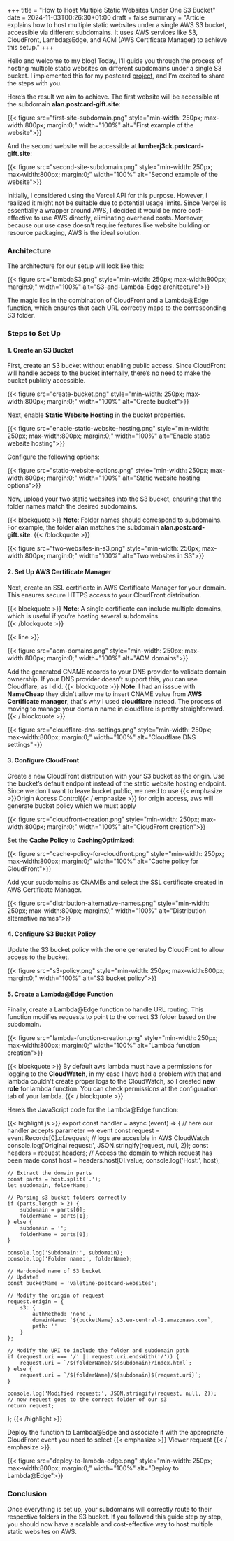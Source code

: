 +++
title = "How to Host Multiple Static Websites Under One S3 Bucket"
date = 2024-11-03T00:26:30+01:00
draft = false
summary = "Article explains how to host multiple static websites under a single AWS S3 bucket, accessible via different subdomains. It uses AWS services like S3, CloudFront, Lambda@Edge, and ACM (AWS Certificate Manager) to achieve this setup."
+++

Hello and welcome to my blog! Today, I’ll guide you through the process of hosting multiple static websites on different subdomains under a single S3 bucket. I implemented this for my postcard [project](https://www.postcard-gift.site/), and I’m excited to share the steps with you.

Here’s the result we aim to achieve. The first website will be accessible at the subdomain **alan.postcard-gift.site**:

{{< figure src="first-site-subdomain.png" style="min-width: 250px; max-width:800px; margin:0;" width="100%" alt="First example of the website">}}

And the second website will be accessible at **lumberj3ck.postcard-gift.site**:

{{< figure src="second-site-subdomain.png" style="min-width: 250px; max-width:800px; margin:0;" width="100%" alt="Second example of the website">}}

Initially, I considered using the Vercel API for this purpose. However, I realized it might not be suitable due to potential usage limits. Since Vercel is essentially a wrapper around AWS, I decided it would be more cost-effective to use AWS directly, eliminating overhead costs. Moreover, because our use case doesn’t require features like website building or resource packaging, AWS is the ideal solution.

### Architecture

The architecture for our setup will look like this:

{{< figure src="lambdaS3.png" style="min-width: 250px; max-width:800px; margin:0;" width="100%" alt="S3-and-Lambda-Edge architecture">}}

The magic lies in the combination of CloudFront and a Lambda@Edge function, which ensures that each URL correctly maps to the corresponding S3 folder.

### Steps to Set Up

#### 1. Create an S3 Bucket

First, create an S3 bucket without enabling public access. Since CloudFront will handle access to the bucket internally, there’s no need to make the bucket publicly accessible. 

{{< figure src="create-bucket.png" style="min-width: 250px; max-width:800px; margin:0;" width="100%" alt="Create bucket">}}

Next, enable **Static Website Hosting** in the bucket properties.

{{< figure src="enable-static-website-hosting.png" style="min-width: 250px; max-width:800px; margin:0;" width="100%" alt="Enable static website hosting">}}

Configure the following options:

{{< figure src="static-website-options.png" style="min-width: 250px; max-width:800px; margin:0;" width="100%" alt="Static website hosting options">}}

Now, upload your two static websites into the S3 bucket, ensuring that the folder names match the desired subdomains.

{{< blockquote >}}
**Note**: Folder names should correspond to subdomains. For example, the folder **alan** matches the subdomain **alan.postcard-gift.site**.
{{< /blockquote >}}

{{< figure src="two-websites-in-s3.png" style="min-width: 250px; max-width:800px; margin:0;" width="100%" alt="Two websites in S3">}}

#### 2. Set Up AWS Certificate Manager

Next, create an SSL certificate in AWS Certificate Manager for your domain. This ensures secure HTTPS access to your CloudFront distribution.

{{< blockquote >}}
**Note**: A single certificate can include multiple domains, which is useful if you’re hosting several subdomains.  
{{< /blockquote >}}

{{< line >}}


{{< figure src="acm-domains.png" style="min-width: 250px; max-width:800px; margin:0;" width="100%" alt="ACM domains">}}

Add the generated CNAME records to your DNS provider to validate domain ownership. If your DNS provider doesn’t support this, you can use Cloudflare, as I did.
{{< blockquote >}}
**Note**: I had an isssue with **NameCheap** they didn't allow me to insert CNAME value from **AWS Certificate manager**, that's why I used **cloudflare** instead. The process of moving to manage your domain name in cloudflare is pretty straighforward.
{{< / blockquote >}}

{{< figure src="cloudflare-dns-settings.png" style="min-width: 250px; max-width:800px; margin:0;" width="100%" alt="Cloudflare DNS settings">}}

#### 3. Configure CloudFront

Create a new CloudFront distribution with your S3 bucket as the origin. Use the bucket’s default endpoint instead of the static website hosting endpoint.
Since we don't want to leave bucket public, we need to use {{<  emphasize >}}Origin Access Control{{< / emphasize >}} for origin access, aws will generate bucket policy which we must apply 

{{< figure src="cloudfront-creation.png" style="min-width: 250px; max-width:800px; margin:0;" width="100%" alt="CloudFront creation">}}

Set the **Cache Policy** to **CachingOptimized**:

{{< figure src="cache-policy-for-cloudfront.png" style="min-width: 250px; max-width:800px; margin:0;" width="100%" alt="Cache policy for CloudFront">}}

Add your subdomains as CNAMEs and select the SSL certificate created in AWS Certificate Manager.

{{< figure src="distribution-alternative-names.png" style="min-width: 250px; max-width:800px; margin:0;" width="100%" alt="Distribution alternative names">}}

#### 4. Configure S3 Bucket Policy

Update the S3 bucket policy with the one generated by CloudFront to allow access to the bucket.

{{< figure src="s3-policy.png" style="min-width: 250px; max-width:800px; margin:0;" width="100%" alt="S3 bucket policy">}}

#### 5. Create a Lambda@Edge Function

Finally, create a Lambda@Edge function to handle URL routing. This function modifies requests to point to the correct S3 folder based on the subdomain.

{{< figure src="lambda-function-creation.png" style="min-width: 250px; max-width:800px; margin:0;" width="100%" alt="Lambda function creation">}}

{{< blockquote >}}
By default aws lambda must have a permissions for logging to the **CloudWatch**, in my case I have had a problem with that and lambda couldn't create proper logs to the CloudWatch, so I created **new role** for lambda function. You can check permissions at the configuration tab of your lambda. 
{{< / blockquote >}}


Here’s the JavaScript code for the Lambda@Edge function:

{{< highlight js >}}
export const handler = async (event) => {
    // here our handler accepts parameter --> event
    const request = event.Records[0].cf.request;
    // logs are accesible in AWS CloudWatch
    console.log('Original request:', JSON.stringify(request, null, 2));
    const headers = request.headers;
    // Access the domain to which request has been made
    const host = headers.host[0].value;
    console.log('Host:', host);

    // Extract the domain parts
    const parts = host.split('.');
    let subdomain, folderName;
    
    // Parsing s3 bucket folders correctly
    if (parts.length > 2) {
        subdomain = parts[0];
        folderName = parts[1];
    } else {
        subdomain = '';
        folderName = parts[0];
    }

    console.log('Subdomain:', subdomain);
    console.log('Folder name:', folderName);

    // Hardcoded name of S3 bucket
    // Update!
    const bucketName = 'valetine-postcard-websites';

    // Modify the origin of request
    request.origin = {
        s3: {
            authMethod: 'none',
            domainName: `${bucketName}.s3.eu-central-1.amazonaws.com`,
            path: ''
        }
    };

    // Modify the URI to include the folder and subdomain path
    if (request.uri === '/' || request.uri.endsWith('/')) {
        request.uri = `/${folderName}/${subdomain}/index.html`;
    } else {
        request.uri = `/${folderName}/${subdomain}${request.uri}`;
    }

    console.log('Modified request:', JSON.stringify(request, null, 2));
    // now request goes to the correct folder of our s3 
    return request;
};
{{< /highlight >}}

Deploy the function to Lambda@Edge and associate it with the appropriate CloudFront event you need to select {{< emphasize >}} Viewer request {{< / emphasize >}}.

{{< figure src="deploy-to-lambda-edge.png" style="min-width: 250px; max-width:800px; margin:0;" width="100%" alt="Deploy to Lambda@Edge">}}


### Conclusion
Once everything is set up, your subdomains will correctly route to their respective folders in the S3 bucket. If you followed this guide step by step, you should now have a scalable and cost-effective way to host multiple static websites on AWS.
